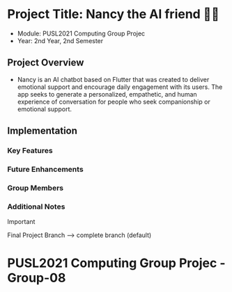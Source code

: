 # Project Title: Nancy the AI friend  📱🧠
- Module: PUSL2021 Computing Group Projec
- Year: 2nd Year, 2nd Semester
  
## Project Overview
- Nancy is an AI chatbot based on Flutter that was created to deliver emotional support 
and encourage daily engagement with its users. The app seeks to generate a personalized, 
empathetic, and human experience of conversation for people who seek companionship or 
emotional support.

## Implementation

<h3>Key Features</h3>
<h3>Future Enhancements</h3>
<h3>Group Members</h3>

<h3>Additional Notes</h3>

> [!IMPORTANT]  
> Final Project Branch --> complete branch (default)

# PUSL2021 Computing Group Projec - Group-08
